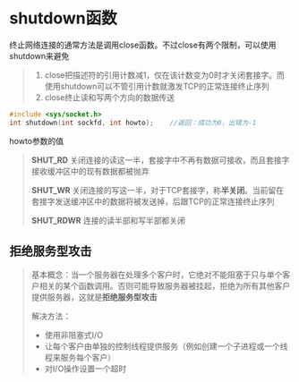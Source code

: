 # shutdown函数

终止网络连接的通常方法是调用close函数。不过close有两个限制，可以使用shutdown来避免

> 1. close把描述符的引用计数减1，仅在该计数变为0时才关闭套接字。而使用shutdown可以不管引用计数就激发TCP的正常连接终止序列
> 2. close终止读和写两个方向的数据传送

```c
#include <sys/socket.h>
int shutdown(int sockfd, int howto);    //返回：成功为0，出错为-1
```

howto参数的值

> **SHUT_RD**   关闭连接的读这一半，套接字中不再有数据可接收，而且套接字接收缓冲区中的现有数据都被抛弃
>
> **SHUT_WR**   关闭连接的写这一半，对于TCP套接字，称**半关闭**。当前留在套接字发送缓冲区中的数据将被发送掉，后跟TCP的正常连接终止序列
>
> **SHUT_RDWR** 连接的读半部和写半部都关闭

## 拒绝服务型攻击

> 基本概念：当一个服务器在处理多个客户时，它绝对不能阻塞于只与单个客户相关的某个函数调用。否则可能导致服务器被挂起，拒绝为所有其他客户提供服务器，这就是**拒绝服务型攻击**
>
> 解决方法：
>
> - 使用非阻塞式I/O
> - 让每个客户由单独的控制线程提供服务（例如创建一个子进程或一个线程来服务每个客户）
> - 对I/O操作设置一个超时
